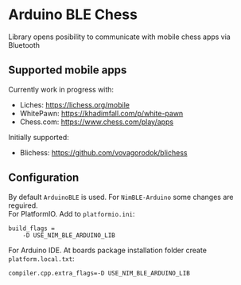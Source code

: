 # Arduino BLE Chess
Library opens posibility to communicate with mobile chess apps via Bluetooth

## Supported mobile apps
Currently work in progress with: 
- Liches: https://lichess.org/mobile
- WhitePawn: https://khadimfall.com/p/white-pawn
- Chess.com: https://www.chess.com/play/apps

Initially supported:
- Blichess: https://github.com/vovagorodok/blichess

## Configuration
By default `ArduinoBLE` is used. For `NimBLE-Arduino` some changes are reguired.  
For PlatformIO. Add to `platformio.ini`:
```
build_flags = 
	-D USE_NIM_BLE_ARDUINO_LIB
```

For Arduino IDE. At boards package installation folder create `platform.local.txt`:
```
compiler.cpp.extra_flags=-D USE_NIM_BLE_ARDUINO_LIB
```